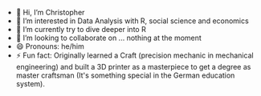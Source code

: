 - 👋 Hi, I’m Christopher 
- 👀 I’m interested in Data Analysis with R, social science and economics
- 🌱 I’m currently try to dive deeper into R
- 💞️ I’m looking to collaborate on ... nothing at the moment 
- 😄 Pronouns: he/him
- ⚡ Fun fact: Originally learned a Craft (precision mechanic in mechanical engineering) and built a 3D printer as a masterpiece to get a degree as master craftsman (It's something special in the German education system).

<!---
chrberberich/chrberberich is a ✨ special ✨ repository because its `README.md` (this file) appears on your GitHub profile.
You can click the Preview link to take a look at your changes.
--->



